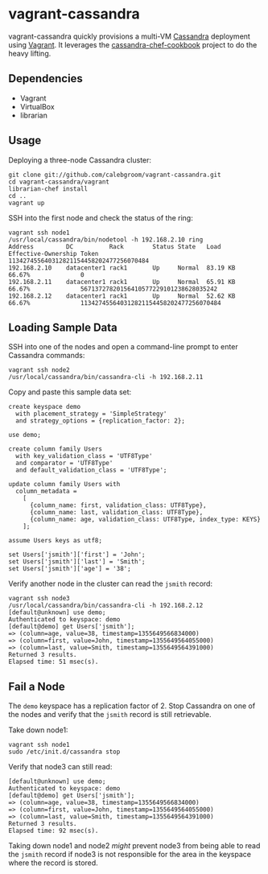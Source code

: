 # vagrant-cassandra

vagrant-cassandra quickly provisions a multi-VM [Cassandra](http://cassandra.apache.org/) deployment using [Vagrant](http://vagrantup.com). It leverages the [cassandra-chef-cookbook](https://github.com/michaelklishin/cassandra-chef-cookbook) project to do the heavy lifting.

## Dependencies

* Vagrant
* VirtualBox
* librarian

## Usage

Deploying a three-node Cassandra cluster:

    git clone git://github.com/calebgroom/vagrant-cassandra.git
    cd vagrant-cassandra/vagrant
    librarian-chef install
    cd ..
    vagrant up
    
SSH into the first node and check the status of the ring:

    vagrant ssh node1
    /usr/local/cassandra/bin/nodetool -h 192.168.2.10 ring
    Address         DC          Rack        Status State   Load            Effective-Ownership Token
    113427455640312821154458202477256070484     
    192.168.2.10    datacenter1 rack1       Up     Normal  83.19 KB        66.67%              0                                           
    192.168.2.11    datacenter1 rack1       Up     Normal  65.91 KB        66.67%              56713727820156410577229101238628035242      
    192.168.2.12    datacenter1 rack1       Up     Normal  52.62 KB        66.67%              113427455640312821154458202477256070484
    
## Loading Sample Data

SSH into one of the nodes and open a command-line prompt to enter Cassandra commands:

    vagrant ssh node2
    /usr/local/cassandra/bin/cassandra-cli -h 192.168.2.11
    
Copy and paste this sample data set:

    create keyspace demo
      with placement_strategy = 'SimpleStrategy'
      and strategy_options = {replication_factor: 2};

    use demo;

    create column family Users                
      with key_validation_class = 'UTF8Type'    
      and comparator = 'UTF8Type'               
      and default_validation_class = 'UTF8Type';

    update column family Users with
      column_metadata =
        [
          {column_name: first, validation_class: UTF8Type},
          {column_name: last, validation_class: UTF8Type},
          {column_name: age, validation_class: UTF8Type, index_type: KEYS}
        ];

    assume Users keys as utf8;

    set Users['jsmith']['first'] = 'John';
    set Users['jsmith']['last'] = 'Smith';
    set Users['jsmith']['age'] = '38';

Verify another node in the cluster can read the `jsmith` record:

    vagrant ssh node3
    /usr/local/cassandra/bin/cassandra-cli -h 192.168.2.12
    [default@unknown] use demo;
    Authenticated to keyspace: demo
    [default@demo] get Users['jsmith'];
    => (column=age, value=38, timestamp=1355649566834000)
    => (column=first, value=John, timestamp=1355649564055000)
    => (column=last, value=Smith, timestamp=1355649564391000)
    Returned 3 results.
    Elapsed time: 51 msec(s).

## Fail a Node

The `demo` keyspace has a replication factor of 2. Stop Cassandra on one of the nodes and verify that the `jsmith` record is still retrievable.

Take down node1:

    vagrant ssh node1
    sudo /etc/init.d/cassandra stop
    
Verify that node3 can still read:

    [default@unknown] use demo;
    Authenticated to keyspace: demo
    [default@demo] get Users['jsmith'];
    => (column=age, value=38, timestamp=1355649566834000)
    => (column=first, value=John, timestamp=1355649564055000)
    => (column=last, value=Smith, timestamp=1355649564391000)
    Returned 3 results.
    Elapsed time: 92 msec(s).

Taking down node1 and node2 *might* prevent node3 from being able to read the `jsmith` record if node3 is not responsible for the area in the keyspace where the record is stored.